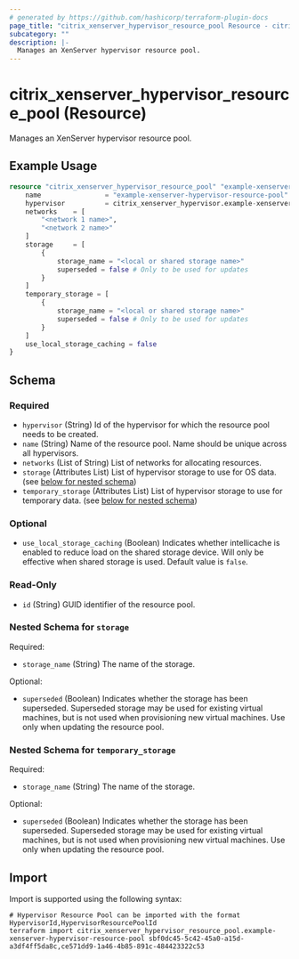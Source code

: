 ```yaml
---
# generated by https://github.com/hashicorp/terraform-plugin-docs
page_title: "citrix_xenserver_hypervisor_resource_pool Resource - citrix"
subcategory: ""
description: |-
  Manages an XenServer hypervisor resource pool.
---
```


# citrix_xenserver_hypervisor_resource_pool (Resource)

Manages an XenServer hypervisor resource pool.

## Example Usage

```terraform
resource "citrix_xenserver_hypervisor_resource_pool" "example-xenserver-hypervisor-resource-pool" {
    name                = "example-xenserver-hypervisor-resource-pool"
    hypervisor          = citrix_xenserver_hypervisor.example-xenserver-hypervisor.id
    networks    = [
        "<network 1 name>",
        "<network 2 name>"
    ]
    storage     = [
        {
            storage_name = "<local or shared storage name>"
            superseded = false # Only to be used for updates
        }
    ]
    temporary_storage = [
        {
            storage_name = "<local or shared storage name>"
            superseded = false # Only to be used for updates
        }
    ]
    use_local_storage_caching = false
}
```

<!-- schema generated by tfplugindocs -->
## Schema

### Required

- `hypervisor` (String) Id of the hypervisor for which the resource pool needs to be created.
- `name` (String) Name of the resource pool. Name should be unique across all hypervisors.
- `networks` (List of String) List of networks for allocating resources.
- `storage` (Attributes List) List of hypervisor storage to use for OS data. (see [below for nested schema](#nestedatt--storage))
- `temporary_storage` (Attributes List) List of hypervisor storage to use for temporary data. (see [below for nested schema](#nestedatt--temporary_storage))

### Optional

- `use_local_storage_caching` (Boolean) Indicates whether intellicache is enabled to reduce load on the shared storage device. Will only be effective when shared storage is used. Default value is `false`.

### Read-Only

- `id` (String) GUID identifier of the resource pool.

<a id="nestedatt--storage"></a>
### Nested Schema for `storage`

Required:

- `storage_name` (String) The name of the storage.

Optional:

- `superseded` (Boolean) Indicates whether the storage has been superseded. Superseded storage may be used for existing virtual machines, but is not used when provisioning new virtual machines. Use only when updating the resource pool.


<a id="nestedatt--temporary_storage"></a>
### Nested Schema for `temporary_storage`

Required:

- `storage_name` (String) The name of the storage.

Optional:

- `superseded` (Boolean) Indicates whether the storage has been superseded. Superseded storage may be used for existing virtual machines, but is not used when provisioning new virtual machines. Use only when updating the resource pool.

## Import

Import is supported using the following syntax:

```shell
# Hypervisor Resource Pool can be imported with the format HypervisorId,HypervisorResourcePoolId
terraform import citrix_xenserver_hypervisor_resource_pool.example-xenserver-hypervisor-resource-pool sbf0dc45-5c42-45a0-a15d-a3df4ff5da8c,ce571dd9-1a46-4b85-891c-484423322c53
```
